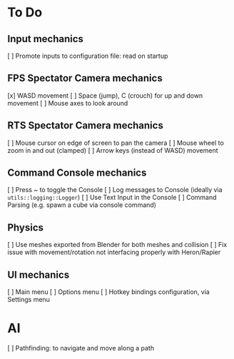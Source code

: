 # To Do

## Input mechanics
[ ] Promote inputs to configuration file: read on startup

## FPS Spectator Camera mechanics
[x] WASD movement
[ ] Space (jump), C (crouch) for up and down movement
[ ] Mouse axes to look around

## RTS Spectator Camera mechanics
[ ] Mouse cursor on edge of screen to pan the camera
[ ] Mouse wheel to zoom in and out (clamped)
[ ] Arrow keys (instead of WASD) movement

## Command Console mechanics
[ ] Press ~ to toggle the Console
[ ] Log messages to Console (ideally via `utils::logging::Logger`)
[ ] Use Text Input in the Console
[ ] Command Parsing (e.g. spawn a cube via console command)

## Physics
[ ] Use meshes exported from Blender for both meshes and collision
[ ] Fix issue with movement/rotation not interfacing properly with Heron/Rapier

## UI mechanics
[ ] Main menu
[ ] Options menu
[ ] Hotkey bindings configuration, via Settings menu

# AI
[ ] Pathfinding: to navigate and move along a path
